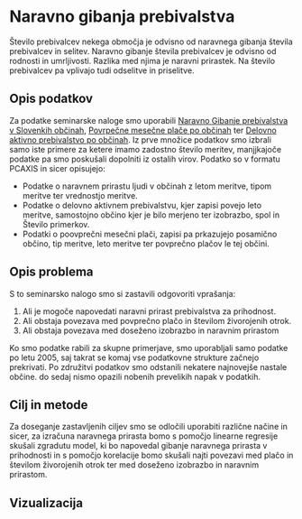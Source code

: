 # Naravno gibanja prebivalstva
Število prebivalcev nekega območja je odvisno od naravnega gibanja števila prebivalcev in selitev. Naravno gibanje števila prebivalcev je odvisno od rodnosti in umrljivosti. Razlika med njima je naravni prirastek. Na število prebivalcev pa vplivajo tudi odselitve in priselitve.

## Opis podatkov
Za podatke seminarske naloge smo uporabili [Naravno Gibanje prebivalstva v Slovenkih občinah](https://podatki.gov.si/dataset/surs05i1002s?resource_id=dba45097-b4aa-45e8-914c-7d41a49269c4), [Povrpečne mesečne plače po občinah](https://podatki.gov.si/dataset/surs0772615s/resource/a3b2e662-9a14-4b8f-ab50-9a703f8db73e) ter [Delovno aktivno prebivalstvo po občinah](https://podatki.gov.si/dataset/surs0764720s/resource/e1993089-ac98-4695-b7b8-f2e10d86a331).
Iz prve množice podatkov smo izbrali samo iste primere za ketere imamo zadostno število meritev, manjjkajoče podatke pa smo poskušali dopolniti iz ostalih virov.
Podatko so v formatu PCAXIS in sicer opisujejo:

* Podatke o naravnem prirastu ljudi v občinah z letom meritve, tipom meritve ter vrednostjo meritve.
* Podatke o delovno aktivnem prebivalstvu, kjer zapisi povejo leto meritve, samostojno občino kjer je bilo merjeno ter izobrazbo, spol in Število primerkov.
* Podatki o poovprečni mesečni plači, zapisi pa prkazujejo posamično občino, tip meritve, leto meritve ter povprečno plačov le tej občini.

## Opis problema
S to seminarsko nalogo smo si zastavili odgovoriti vprašanja: 
1.  Ali je mogoče napovedati naravni prirast prebivalstva za prihodnost.
2.  Ali obstaja povezava med povprečno plačo in številom živorojenih otrok.
3.  Ali obstaja povezava med doseženo izobrazbo in naravnim prirastom  

Ko smo podatke rabili za skupne primerjave, smo uporabljali samo podatke po letu 2005, saj takrat se komaj vse podatkovne strukture začnejo prekrivati. 
Po združitvi podatkov smo odstanili nekatere najnovejše nastale občine. do sedaj nismo opazili nobenih prevelikih napak v podatkih.

## Cilj in metode
Za doseganje zastavljenih ciljev smo se odločili uporabiti različne načine in sicer, za izračuna naravnega prirasta bomo s pomočjo linearne regresije skušali zgradutu model, ki bo napovedal gibanje naravnega prirasta v prihodnosti in s pomočjo korelacije bomo skušali najti povezavi med plačo in številom živorojenih otrok ter med doseženo izobrazbo in naravnim prirastom. 

## Vizualizacija
